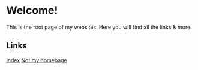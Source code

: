
# Welcome!
This is the root page of my websites. Here you will find all the links & more.

## Links
[Index](https://404pagen0tfound.github.io/Websites/index.html)
[Not my homepage](https://404pagen0tfound.github.io/Websites/NotMyHomePage.html)

